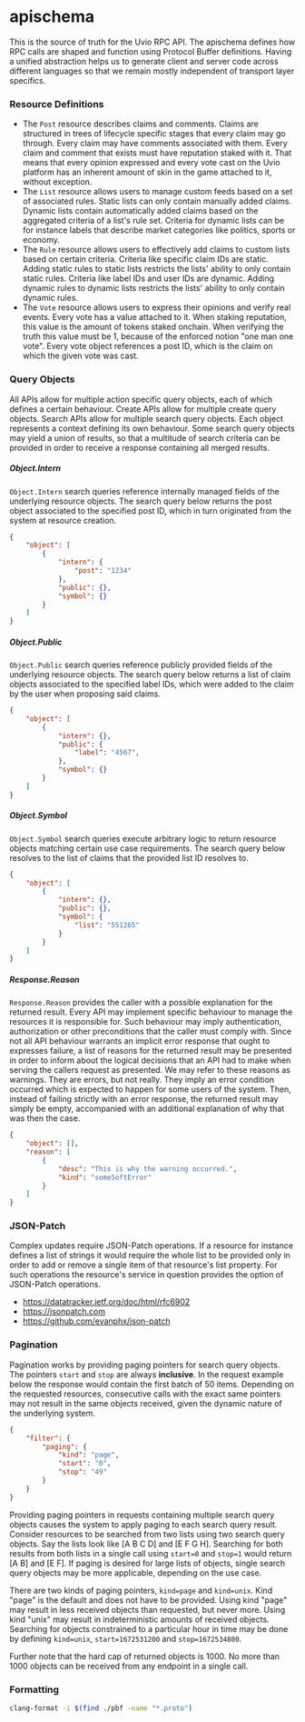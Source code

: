 # apischema

This is the source of truth for the Uvio RPC API. The apischema defines how RPC
calls are shaped and function using Protocol Buffer definitions. Having a
unified abstraction helps us to generate client and server code across different
languages so that we remain mostly independent of transport layer specifics.



### Resource Definitions

* The `Post` resource describes claims and comments. Claims are structured in
  trees of lifecycle specific stages that every claim may go through. Every
  claim may have comments associated with them. Every claim and comment that
  exists must have reputation staked with it. That means that every opinion
  expressed and every vote cast on the Uvio platform has an inherent amount of
  skin in the game attached to it, without exception.
* The `List` resource allows users to manage custom feeds based on a set of
  associated rules. Static lists can only contain manually added claims. Dynamic
  lists contain automatically added claims based on the aggregated criteria of a
  list's rule set. Criteria for dynamic lists can be for instance labels that
  describe market categories like politics, sports or economy.
* The `Rule` resource allows users to effectively add claims to custom lists
  based on certain criteria. Criteria like specific claim IDs are static. Adding
  static rules to static lists restricts the lists' ability to only contain
  static rules. Criteria like label IDs and user IDs are dynamic. Adding dynamic
  rules to dynamic lists restricts the lists' ability to only contain dynamic
  rules.
* The `Vote` resource allows users to express their opinions and verify real
  events. Every vote has a value attached to it. When staking reputation, this
  value is the amount of tokens staked onchain. When verifying the truth this
  value must be 1, because of the enforced notion "one man one vote". Every vote
  object references a post ID, which is the claim on which the given vote was
  cast.



### Query Objects

All APIs allow for multiple action specific query objects, each of which defines
a certain behaviour. Create APIs allow for multiple create query objects. Search
APIs allow for multiple search query objects. Each object represents a context
defining its own behaviour. Some search query objects may yield a union of
results, so that a multitude of search criteria can be provided in order to
receive a response containing all merged results.



##### Object.Intern

`Object.Intern` search queries reference internally managed fields of the
underlying resource objects. The search query below returns the post object
associated to the specified post ID, which in turn originated from the system at
resource creation.

```json
{
    "object": [
        {
            "intern": {
                "post": "1234"
            },
            "public": {},
            "symbol": {}
        }
    ]
}
```



##### Object.Public

`Object.Public` search queries reference publicly provided fields of the
underlying resource objects. The search query below returns a list of claim
objects associated to the specified label IDs, which were added to the claim by
the user when proposing said claims.

```json
{
    "object": [
        {
            "intern": {},
            "public": {
                "label": "4567",
            },
            "symbol": {}
        }
    ]
}
```



##### Object.Symbol

`Object.Symbol` search queries execute arbitrary logic to return resource
objects matching certain use case requirements. The search query below resolves
to the list of claims that the provided list ID resolves to.

```json
{
    "object": [
        {
            "intern": {},
            "public": {},
            "symbol": {
                "list": "551265"
            }
        }
    ]
}
```



##### Response.Reason

`Response.Reason` provides the caller with a possible explanation for the
returned result. Every API may implement specific behaviour to manage the
resources it is responsible for. Such behaviour may imply authentication,
authorization or other preconditions that the caller must comply with. Since not
all API behaviour warrants an implicit error response that ought to expresses
failure, a list of reasons for the returned result may be presented in order to
inform about the logical decisions that an API had to make when serving the
callers request as presented. We may refer to these reasons as warnings. They
are errors, but not really. They imply an error condition occurred which is
expected to happen for some users of the system. Then, instead of failing
strictly with an error response, the returned result may simply be empty,
accompanied with an additional explanation of why that was then the case.

```json
{
    "object": [],
    "reason": [
        {
            "desc": "This is why the warning occurred.",
            "kind": "someSoftError"
        }
    ]
}
```



### JSON-Patch

Complex updates require JSON-Patch operations. If a resource for instance
defines a list of strings it would require the whole list to be provided only in
order to add or remove a single item of that resource's list property. For such
operations the resource's service in question provides the option of JSON-Patch
operations.

- https://datatracker.ietf.org/doc/html/rfc6902
- https://jsonpatch.com
- https://github.com/evanphx/json-patch



### Pagination

Pagination works by providing paging pointers for search query objects. The
pointers `start` and `stop` are always **inclusive**. In the request example
below the response would contain the first batch of 50 items. Depending on the
requested resources, consecutive calls with the exact same pointers may not
result in the same objects received, given the dynamic nature of the underlying
system.

```json
{
    "filter": {
        "paging": {
            "kind": "page",
            "start": "0",
            "stop": "49"
        }
    }
}
```

Providing paging pointers in requests containing multiple search query objects
causes the system to apply paging to each search query result. Consider
resources to be searched from two lists using two search query objects. Say the
lists look like [A B C D] and [E F G H]. Searching for both results from both
lists in a single call using `start=0` and `stop=1` would return [A B] and [E
F]. If paging is desired for large lists of objects, single search query objects
may be more applicable, depending on the use case.

There are two kinds of paging pointers, `kind=page` and `kind=unix`. Kind "page"
is the default and does not have to be provided. Using kind "page" may result in
less received objects than requested, but never more. Using kind "unix" may
result in indeterministic amounts of received objects. Searching for objects
constrained to a particular hour in time may be done by defining `kind=unix`,
`start=1672531200` and `stop=1672534800`.

Further note that the hard cap of returned objects is 1000. No more than 1000
objects can be received from any endpoint in a single call.



### Formatting

```bash
clang-format -i $(find ./pbf -name "*.proto")
```

